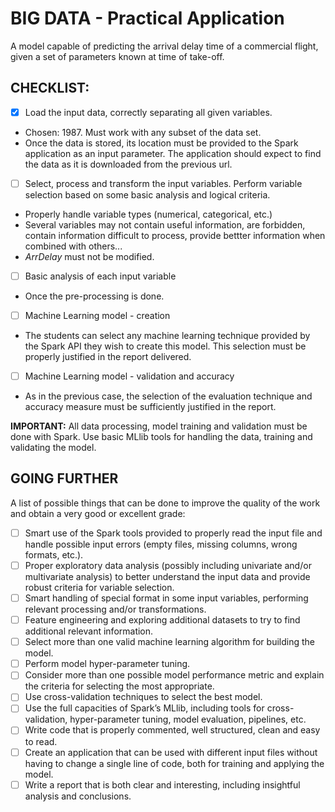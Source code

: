 # BIG DATA - Practical Application
A model capable of predicting the arrival delay time of a commercial flight, given a set of parameters known at time of take-off.

## CHECKLIST:

- [x] Load the input data, correctly separating all given variables.
- Chosen: 1987. Must work with any subset of the data set.
- Once the data is stored, its location must be provided to the
Spark application as an input parameter. The application should expect to find the data as it is downloaded from the previous
url.

- [ ] Select, process and transform the input variables. Perform variable selection based on some basic analysis and logical criteria.
- Properly handle variable types (numerical, categorical, etc.)
- Several variables may not contain useful information, are forbidden, contain information difficult to process, provide bettter information when combined with others...
- _ArrDelay_ must not be modified.

- [ ] Basic analysis of each input variable
- Once the pre-processing is done.

- [ ] Machine Learning model - creation
- The students can select any machine learning technique
provided by the Spark API they wish to create this model. This selection must be properly
justified in the report delivered.

- [ ] Machine Learning model - validation and accuracy 
- As in the previous case, the selection of the evaluation technique and accuracy measure must
be sufficiently justified in the report.

**IMPORTANT:** All data processing, model training and validation must be done with Spark. Use basic MLlib tools for handling the data, training and validating the model.


## GOING FURTHER
A list of possible things that can be done to improve the quality of the
work and obtain a very good or excellent grade:

- [ ] Smart use of the Spark tools provided to properly read the input file and handle possible
input errors (empty files, missing columns, wrong formats, etc.).
- [ ] Proper exploratory data analysis (possibly including univariate and/or multivariate
analysis) to better understand the input data and provide robust criteria for variable
selection.
- [ ] Smart handling of special format in some input variables, performing relevant processing
and/or transformations.
- [ ] Feature engineering and exploring additional datasets to try to find additional relevant
information.
- [ ] Select more than one valid machine learning algorithm for building the model.
- [ ] Perform model hyper-parameter tuning.
- [ ] Consider more than one possible model performance metric and explain the criteria for
selecting the most appropriate.
- [ ] Use cross-validation techniques to select the best model.
- [ ] Use the full capacities of Spark’s MLlib, including tools for cross-validation,
hyper-parameter tuning, model evaluation, pipelines, etc.
- [ ] Write code that is properly commented, well structured, clean and easy to read.
- [ ] Create an application that can be used with different input files without having to change
a single line of code, both for training and applying the model.
- [ ] Write a report that is both clear and interesting, including insightful analysis and
conclusions.
